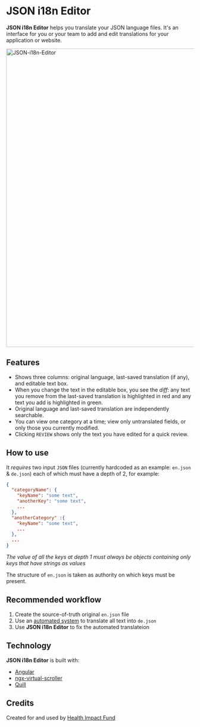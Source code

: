 # JSON i18n Editor

**JSON i18n Editor** helps you translate your JSON language files. It's an interface for you or your team to add and edit translations for your application or website.

<img width="800" alt="JSON-i18n-Editor" src="https://user-images.githubusercontent.com/17264277/69726280-31ae7880-10ee-11ea-886a-e57c0c8106bc.png">

## Features

- Shows three columns: original language, last-saved translation (if any), and editable text box.
- When you change the text in the editable box, you see the _diff_: any text you remove from the last-saved translation is highlighted in red and any text you add is highlighted in green.
- Original language and last-saved translation are independently searchable.
- You can view one category at a time; view only untranslated fields, or only those you currently modified.
- Clicking `REVIEW` shows only the text you have edited for a quick review.

## How to use

It *requires* two input `JSON` files (currently hardcoded as an example: `en.json` & `de.json`) each of which must have a depth of 2, for example:
```JSON
{
  "categoryName": {
    "keyName": "some text",
    "anotherKey": "some text",
    ...
  },
  "anotherCategory" :{
    "keyName": "some text",
    ...
  },
  ...
}
```
_The value of all the keys at depth 1 must always be objects containing only keys that have strings as values_

The structure of `en.json` is taken as authority on which keys must be present.

## Recommended workflow

1. Create the source-of-truth original `en.json` file
2. Use an [automated system](https://www.npmjs.com/package/translate-json-object) to translate all text into `de.json`
3. Use **JSON i18n Editor** to fix the automated translateion

## Technology

**JSON i18n Editor** is built with:
- [Angular](https://angular.io/)
- [ngx-virtual-scroller](https://github.com/rintoj/ngx-virtual-scroller)
- [Quill](https://github.com/quilljs/quill)


## Credits

Created for and used by [Health Impact Fund](https://healthimpactfund.org/)
